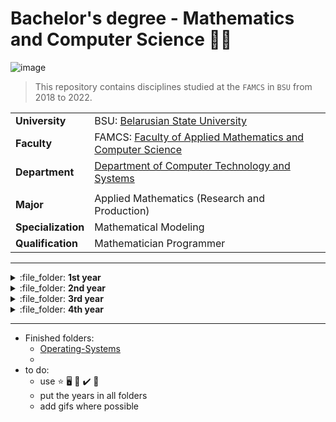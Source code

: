#  Bachelor's degree - Mathematics and Computer Science :man_student: 

![image](https://user-images.githubusercontent.com/60915234/192141338-8ad79e8b-51d5-48cc-a46c-32854e5f1c04.png)

>  This repository contains disciplines studied at the `FAMCS` in `BSU` from 2018 to 2022.  

|   |     | 
| :---  | :--- | 
| **University** | BSU: [Belarusian State University](https://bsu.by/en/) |
| **Faculty** | FAMCS: [Faculty of Applied Mathematics and Computer Science](https://fpmi.bsu.by/en/main.aspx) |
| **Department** | [Department of Computer Technology and Systems](https://bsu.by/en/structure/faculties/kafedry/kafedra-kompyuternykh-tekhnologiy-i-sistem-d) | 
|   |     | 
| **Major** | Applied Mathematics (Research and Production) |
| **Specialization** | Mathematical Modeling |
| **Qualification** | Mathematician Programmer |

***
<details>
<summary>:file_folder: <b>1st year</b>  </summary>

- Semester 1:  
&nbsp;&nbsp; :seedling: [Programmimg on C/C++ and Assembler](/Programming/Semester-1)  
&nbsp;&nbsp; :seedling:  
- Semester 2:  
&nbsp;&nbsp; :seedling: [Programming on C++, MFC](/Programming/Semester-2)   
</details>


<details>
<summary>:file_folder: <b>2nd year</b>  </summary>

- Semester 3:  
&nbsp;&nbsp; :herb: [Computer-Data-Mining](/Computer-Data-Mining)  
&nbsp;&nbsp; :herb: [Programming on Java](/Programming/Semester-3)  
&nbsp;&nbsp; :herb:    
- Semester 4:  
&nbsp;&nbsp; :herb: [Algorithms-and-Data-Structures](/Algorithms-and-Data-Structures)  
&nbsp;&nbsp; :herb: [Operating-Systems](/Operating-Systems)  
</details>


<details>
<summary>:file_folder: <b>3rd year</b>  </summary>

- Semester 5:  
&nbsp;&nbsp; :deciduous_tree: [Wolfram-Mathematica](/Wolfram-Mathematica)    
&nbsp;&nbsp; :deciduous_tree:  
- Semester 6:  
&nbsp;&nbsp; :deciduous_tree: [Computer-Graphics](/Computer-Graphics)  
&nbsp;&nbsp; :deciduous_tree: [Computer-Security](/Computer-Security)  
</details>


<details>
<summary>:file_folder: <b>4th year</b>  </summary>

- Semester 7:  
&nbsp;&nbsp; :sunflower: [Mobile-Robotics](/Mobile-Robotics)  
&nbsp;&nbsp; :sunflower: [Simulation-Statistical-Modeling](/Simulation-Statistical-Modeling)  
- Semester 8:  
&nbsp;&nbsp; :fallen_leaf: diplom  
</details>

***  

+ Finished folders:  
  - [Operating-Systems](/Operating-Systems)  
  -  
+ to do:  
  - use :star: :desktop_computer: :bookmark_tabs: :heavy_check_mark: :round_pushpin:   
  - put the years in all folders
  - add gifs where possible
